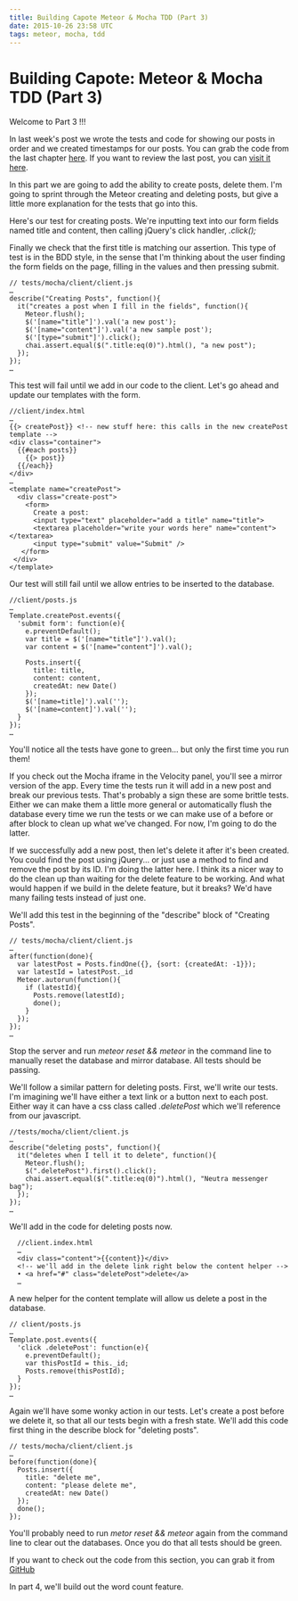 ```yaml
---
title: Building Capote Meteor & Mocha TDD (Part 3)
date: 2015-10-26 23:58 UTC
tags: meteor, mocha, tdd
---
```


# Building Capote: Meteor & Mocha TDD (Part 3)

Welcome to Part 3 !!!

In last week's post we wrote the tests and code for showing our posts in order and we created timestamps for our posts. You can grab the code from the last chapter [here](https://github.com/austinsamsel/capote/tree/part-2). If you want to review the last post, you can [visit it here](http://hightopsnyc.com/blog/building-capote-part-2.html).

In this part we are going to add the ability to create posts, delete them. I'm going to sprint through the Meteor creating and deleting posts, but give a little more explanation for the tests that go into this.

Here's our test for creating posts. We're inputting text into our form fields named title and content, then calling jQuery's click handler, *.click();*

Finally we check that the first title is matching our assertion. This type of test is in the BDD style, in the sense that I'm thinking about the user finding the form fields on the page, filling in the values and then pressing submit.


<pre><code class="language-javascript">// tests/mocha/client/client.js
…
describe("Creating Posts", function(){
  it("creates a post when I fill in the fields", function(){
    Meteor.flush();
    $('[name="title"]').val('a new post');
    $('[name="content"]').val('a new sample post');
    $('[type="submit"]').click();
    chai.assert.equal($(".title:eq(0)").html(), "a new post");
  });
});
…</code></pre>

This test will fail until we add in our code to the client. Let's go ahead and update our templates with the form.

    //client/index.html
    …
    {{> createPost}} <!-- new stuff here: this calls in the new createPost template -->
    <div class="container">
      {{#each posts}}
        {{> post}}
      {{/each}}
    </div>
    …
    <template name="createPost">
      <div class="create-post">
        <form>
          Create a post:
          <input type="text" placeholder="add a title" name="title">
          <textarea placeholder="write your words here" name="content"></textarea>
          <input type="submit" value="Submit" />
       </form>
     </div>
    </template>

Our test will still fail until we allow entries to be inserted to the database.

<pre><code class="language-javascript">//client/posts.js
…
Template.createPost.events({
  'submit form': function(e){
    e.preventDefault();
    var title = $('[name="title"]').val();
    var content = $('[name="content"]').val();

    Posts.insert({
      title: title,
      content: content,
      createdAt: new Date()
    });
    $('[name=title]').val('');
    $('[name=content]').val('');
  }
});
…</code></pre>

You'll notice all the tests have gone to green... but only the first time you run them!

If you check out the Mocha iframe in the Velocity panel, you'll see a mirror version of the app. Every time the tests run it will add in a new post and break our previous tests. That's probably a sign these are some brittle tests. Either we can make them a little more general or automatically flush the database every time we run the tests or we can make use of a before or after block to clean up what we've changed. For now, I'm going to do the latter.

If we successfully add a new post, then let's delete it after it's been created. You could find the post using jQuery... or just use a method to find and remove the post by its ID. I'm doing the latter here. I think its a nicer way to do the clean up than waiting for the delete feature to be working. And what would happen if we build in the delete feature, but it breaks? We'd have many failing tests instead of just one.

We'll add this test in the beginning of the "describe" block of "Creating Posts".
<span style="color:#fff">```</span>
<pre><code class="language-javascript">// tests/mocha/client/client.js
…
after(function(done){
  var latestPost = Posts.findOne({}, {sort: {createdAt: -1}});
  var latestId = latestPost._id
  Meteor.autorun(function(){
    if (latestId){
      Posts.remove(latestId);
      done();
    }
  });
});
…</code></pre>

Stop the server and run *meteor reset && meteor* in the command line to manually reset the database and mirror database. All tests should be passing.

We'll follow a similar pattern for deleting posts. First, we'll write our tests. I'm imagining we'll have either a text link or a button next to each post. Either way it can have a css class called *.deletePost* which we'll reference from our javascript.

<pre><code class="language-javascript">//tests/mocha/client/client.js
…
describe("deleting posts", function(){
  it("deletes when I tell it to delete", function(){
    Meteor.flush();
    $(".deletePost").first().click();
    chai.assert.equal($(".title:eq(0)").html(), "Neutra messenger bag");
  });
});
…</code></pre>

We'll add in the code for deleting posts now.

      //client.index.html
      …
      <div class="content">{{content}}</div>
      <!-- we'll add in the delete link right below the content helper -->
      • <a href="#" class="deletePost">delete</a>
      …

A new helper for the content template will allow us delete a post in the database.


<pre><code class="language-javascript">// client/posts.js
…
Template.post.events({
  'click .deletePost': function(e){
    e.preventDefault();
    var thisPostId = this._id;
    Posts.remove(thisPostId);
  }
});
…</code></pre>

Again we'll have some wonky action in our tests. Let's create a post before we delete it, so that all our tests begin with a fresh state. We'll add this code first thing in the describe block for "deleting posts".

<pre><code class="language-javascript">// tests/mocha/client/client.js
…
before(function(done){
  Posts.insert({
    title: "delete me",
    content: "please delete me",
    createdAt: new Date()
  });
  done();
});
</code></pre>

You'll probably need to run *metor reset && meteor* again from the command line to clear out the databases. Once you do that all tests should be green.

If you want to check out the code from this section, you can grab it from [GitHub](https://github.com/austinsamsel/capote/tree/part-3)

In part 4, we'll build out the word count feature.

